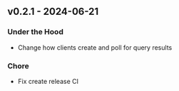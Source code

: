 ## v0.2.1 - 2024-06-21
### Under the Hood
* Change how clients create and poll for query results
### Chore
* Fix create release CI
